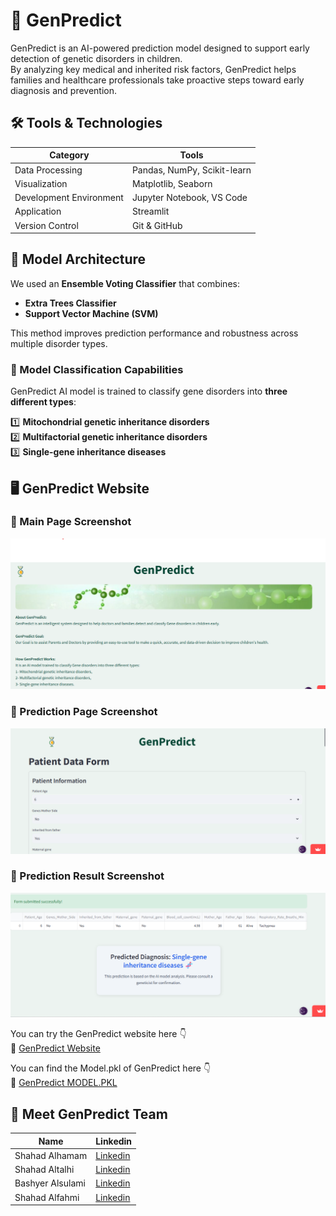 # 🧬 GenPredict  
GenPredict is an AI-powered prediction model designed to support early detection of genetic disorders in children.  
By analyzing key medical and inherited risk factors, GenPredict helps families and healthcare professionals take proactive steps toward early diagnosis and prevention.


## 🛠️ Tools & Technologies

| Category | Tools |
|---------|------|
| Data Processing | Pandas, NumPy, Scikit-learn |
| Visualization | Matplotlib, Seaborn |
| Development Environment | Jupyter Notebook, VS Code |
| Application | Streamlit |
| Version Control | Git & GitHub |


## 🤖 Model Architecture

We used an **Ensemble Voting Classifier** that combines:
- **Extra Trees Classifier**
- **Support Vector Machine (SVM)**

This method improves prediction performance and robustness across multiple disorder types. 



### 🔬 Model Classification Capabilities

GenPredict AI model is trained to classify gene disorders into **three different types**:

1️⃣ **Mitochondrial genetic inheritance disorders**  
2️⃣ **Multifactorial genetic inheritance disorders**  
3️⃣ **Single-gene inheritance diseases**


## 🖥️ GenPredict Website
### 📸 Main Page Screenshot
![Main](assets/Main_page_GenPredict.png)

### 📸 Prediction Page Screenshot
![Prediction Page](assets/Prediction_Page.png)

### 📸 Prediction Result Screenshot
![Prediction Result](assets/Prediction_Result.png)


You can try the GenPredict website here 👇  
🔗 [GenPredict Website](https://genpredict-website-zbffqzryrhbftp98apk5pb.streamlit.app/)


You can find the Model.pkl of GenPredict here 👇  
🔗 [GenPredict MODEL.PKL](https://huggingface.co/shahdt/voting_model)


## 👥 Meet GenPredict Team

| Name              | Linkedin |
|------------------ |---------------------------------------------------------|
| Shahad Alhamam    | [Linkedin](https://www.linkedin.com/in/shahad-alhamam)     |
| Shahad Altalhi    | [Linkedin](https://www.linkedin.com/in/altalhishahd)       |
| Bashyer Alsulami  | [Linkedin](https://www.linkedin.com/in/bashyer-alsulami)   |
| Shahad Alfahmi    | [Linkedin](http://linkedin.com/in/shahad-alfahmi-390729312)|

